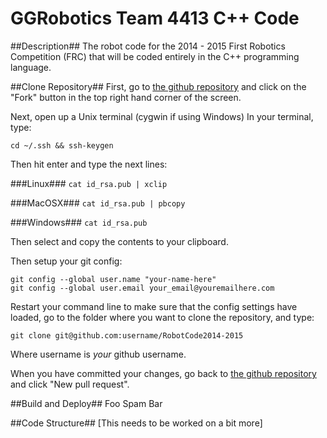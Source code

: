 GGRobotics Team 4413 C++ Code
=============================

##Description##
The robot code for the 2014 - 2015 First Robotics Competition (FRC) that will be coded entirely in the C++ programming language.

##Clone Repository##
First, go to [the github repository](https://github.com/GoldenGears/RobotCode2014-2015) and click on the "Fork" button in the top right hand corner of the screen.

Next, open up a Unix terminal (cygwin if using Windows)
In your terminal, type:

`cd ~/.ssh && ssh-keygen`

Then hit enter and type the next lines:

###Linux###
`cat id_rsa.pub | xclip`

###MacOSX###
`cat id_rsa.pub | pbcopy`

###Windows###
`cat id_rsa.pub`

Then select and copy the contents to your clipboard.

Then setup your git config:
```
git config --global user.name "your-name-here"
git config --global user.email your_email@youremailhere.com
```

Restart your command line to make sure that the config settings have loaded, go to the folder where you want to clone the repository, and type:

`git clone git@github.com:username/RobotCode2014-2015`

Where username is _your_ github username.

When you have committed your changes, go back to [the github repository](https://github.com/GoldenGears/RobotCode2014-2015/pulls) and click "New pull request".

##Build and Deploy##
Foo
Spam
Bar

##Code Structure##
[This needs to be worked on a bit more]